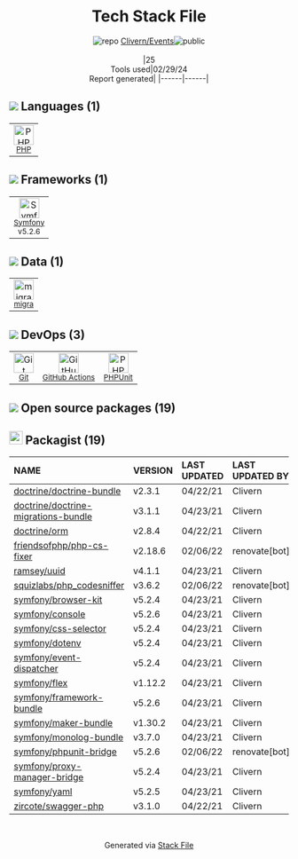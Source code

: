 <!--
&lt;--- Readme.md Snippet without images Start ---&gt;
## Tech Stack
Clivern/Events is built on the following main stack:

- [PHP](http://www.php.net/) – Languages
- [Symfony](http://symfony.com/) – Frameworks (Full Stack)
- [migra](https://migra.djrobstep.com/) – Database Tools
- [GitHub Actions](https://github.com/features/actions) – Continuous Integration
- [PHPUnit](https://phpunit.de/) – Testing Frameworks

Full tech stack [here](/techstack.md)

&lt;--- Readme.md Snippet without images End ---&gt;

&lt;--- Readme.md Snippet with images Start ---&gt;
## Tech Stack
Clivern/Events is built on the following main stack:

- <img width='25' height='25' src='https://img.stackshare.io/service/991/hwUcGZ41_400x400.jpg' alt='PHP'/> [PHP](http://www.php.net/) – Languages
- <img width='25' height='25' src='https://img.stackshare.io/service/1197/logosf_positif_03_icon.png' alt='Symfony'/> [Symfony](http://symfony.com/) – Frameworks (Full Stack)
- <img width='25' height='25' src='https://img.stackshare.io/no-img-open-source.png' alt='migra'/> [migra](https://migra.djrobstep.com/) – Database Tools
- <img width='25' height='25' src='https://img.stackshare.io/service/11563/actions.png' alt='GitHub Actions'/> [GitHub Actions](https://github.com/features/actions) – Continuous Integration
- <img width='25' height='25' src='https://img.stackshare.io/service/1616/1_WsEnddd5Y4EgEHsT054kUQ.jpeg' alt='PHPUnit'/> [PHPUnit](https://phpunit.de/) – Testing Frameworks

Full tech stack [here](/techstack.md)

&lt;--- Readme.md Snippet with images End ---&gt;
-->
<div align="center">

# Tech Stack File
![](https://img.stackshare.io/repo.svg "repo") [Clivern/Events](https://github.com/Clivern/Events)![](https://img.stackshare.io/public_badge.svg "public")
<br/><br/>
|25<br/>Tools used|02/29/24 <br/>Report generated|
|------|------|
</div>

## <img src='https://img.stackshare.io/languages.svg'/> Languages (1)
<table><tr>
  <td align='center'>
  <img width='36' height='36' src='https://img.stackshare.io/service/991/hwUcGZ41_400x400.jpg' alt='PHP'>
  <br>
  <sub><a href="http://www.php.net/">PHP</a></sub>
  <br>
  <sub></sub>
</td>

</tr>
</table>

## <img src='https://img.stackshare.io/frameworks.svg'/> Frameworks (1)
<table><tr>
  <td align='center'>
  <img width='36' height='36' src='https://img.stackshare.io/service/1197/logosf_positif_03_icon.png' alt='Symfony'>
  <br>
  <sub><a href="http://symfony.com/">Symfony</a></sub>
  <br>
  <sub>v5.2.6</sub>
</td>

</tr>
</table>

## <img src='https://img.stackshare.io/databases.svg'/> Data (1)
<table><tr>
  <td align='center'>
  <img width='36' height='36' src='https://img.stackshare.io/no-img-open-source.png' alt='migra'>
  <br>
  <sub><a href="https://migra.djrobstep.com/">migra</a></sub>
  <br>
  <sub></sub>
</td>

</tr>
</table>

## <img src='https://img.stackshare.io/devops.svg'/> DevOps (3)
<table><tr>
  <td align='center'>
  <img width='36' height='36' src='https://img.stackshare.io/service/1046/git.png' alt='Git'>
  <br>
  <sub><a href="http://git-scm.com/">Git</a></sub>
  <br>
  <sub></sub>
</td>

<td align='center'>
  <img width='36' height='36' src='https://img.stackshare.io/service/11563/actions.png' alt='GitHub Actions'>
  <br>
  <sub><a href="https://github.com/features/actions">GitHub Actions</a></sub>
  <br>
  <sub></sub>
</td>

<td align='center'>
  <img width='36' height='36' src='https://img.stackshare.io/service/1616/1_WsEnddd5Y4EgEHsT054kUQ.jpeg' alt='PHPUnit'>
  <br>
  <sub><a href="https://phpunit.de/">PHPUnit</a></sub>
  <br>
  <sub></sub>
</td>

</tr>
</table>


## <img src='https://img.stackshare.io/group.svg' /> Open source packages (19)</h2>

## <img width='24' height='24' src='https://img.stackshare.io/package_manager/1778/default_90cb8b66e85ae5b95928b10bb076ab6a27c7e151.png'/> Packagist (19)

|NAME|VERSION|LAST UPDATED|LAST UPDATED BY|LICENSE|VULNERABILITIES|
|:------|:------|:------|:------|:------|:------|
|[doctrine/doctrine-bundle](https://packagist.org/doctrine/doctrine-bundle)|v2.3.1|04/22/21|Clivern |N/A|N/A|
|[doctrine/doctrine-migrations-bundle](https://packagist.org/doctrine/doctrine-migrations-bundle)|v3.1.1|04/23/21|Clivern |N/A|N/A|
|[doctrine/orm](https://packagist.org/doctrine/orm)|v2.8.4|04/22/21|Clivern |N/A|N/A|
|[friendsofphp/php-cs-fixer](https://packagist.org/friendsofphp/php-cs-fixer)|v2.18.6|02/06/22|renovate[bot] |N/A|N/A|
|[ramsey/uuid](https://packagist.org/ramsey/uuid)|v4.1.1|04/23/21|Clivern |N/A|N/A|
|[squizlabs/php_codesniffer](https://packagist.org/squizlabs/php_codesniffer)|v3.6.2|02/06/22|renovate[bot] |N/A|N/A|
|[symfony/browser-kit](https://packagist.org/symfony/browser-kit)|v5.2.4|04/23/21|Clivern |N/A|N/A|
|[symfony/console](https://packagist.org/symfony/console)|v5.2.6|04/23/21|Clivern |N/A|N/A|
|[symfony/css-selector](https://packagist.org/symfony/css-selector)|v5.2.4|04/23/21|Clivern |N/A|N/A|
|[symfony/dotenv](https://packagist.org/symfony/dotenv)|v5.2.4|04/23/21|Clivern |N/A|N/A|
|[symfony/event-dispatcher](https://packagist.org/symfony/event-dispatcher)|v5.2.4|04/23/21|Clivern |N/A|N/A|
|[symfony/flex](https://packagist.org/symfony/flex)|v1.12.2|04/23/21|Clivern |N/A|N/A|
|[symfony/framework-bundle](https://packagist.org/symfony/framework-bundle)|v5.2.6|04/23/21|Clivern |N/A|N/A|
|[symfony/maker-bundle](https://packagist.org/symfony/maker-bundle)|v1.30.2|04/23/21|Clivern |N/A|N/A|
|[symfony/monolog-bundle](https://packagist.org/symfony/monolog-bundle)|v3.7.0|04/23/21|Clivern |N/A|N/A|
|[symfony/phpunit-bridge](https://packagist.org/symfony/phpunit-bridge)|v5.2.6|02/06/22|renovate[bot] |N/A|N/A|
|[symfony/proxy-manager-bridge](https://packagist.org/symfony/proxy-manager-bridge)|v5.2.4|04/23/21|Clivern |N/A|N/A|
|[symfony/yaml](https://packagist.org/symfony/yaml)|v5.2.5|04/23/21|Clivern |N/A|N/A|
|[zircote/swagger-php](https://packagist.org/zircote/swagger-php)|v3.1.0|04/22/21|Clivern |N/A|N/A|

<br/>
<div align='center'>

Generated via [Stack File](https://github.com/marketplace/stack-file)

